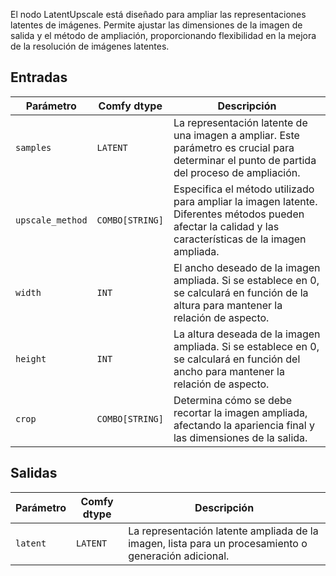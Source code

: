 
El nodo LatentUpscale está diseñado para ampliar las representaciones latentes de imágenes. Permite ajustar las dimensiones de la imagen de salida y el método de ampliación, proporcionando flexibilidad en la mejora de la resolución de imágenes latentes.

## Entradas

| Parámetro | Comfy dtype | Descripción |
|-----------|-------------|-------------|
| `samples` | `LATENT`    | La representación latente de una imagen a ampliar. Este parámetro es crucial para determinar el punto de partida del proceso de ampliación. |
| `upscale_method` | `COMBO[STRING]` | Especifica el método utilizado para ampliar la imagen latente. Diferentes métodos pueden afectar la calidad y las características de la imagen ampliada. |
| `width`   | `INT`       | El ancho deseado de la imagen ampliada. Si se establece en 0, se calculará en función de la altura para mantener la relación de aspecto. |
| `height`  | `INT`       | La altura deseada de la imagen ampliada. Si se establece en 0, se calculará en función del ancho para mantener la relación de aspecto. |
| `crop`    | `COMBO[STRING]` | Determina cómo se debe recortar la imagen ampliada, afectando la apariencia final y las dimensiones de la salida. |

## Salidas

| Parámetro | Comfy dtype | Descripción |
|-----------|-------------|-------------|
| `latent`  | `LATENT`    | La representación latente ampliada de la imagen, lista para un procesamiento o generación adicional. |
